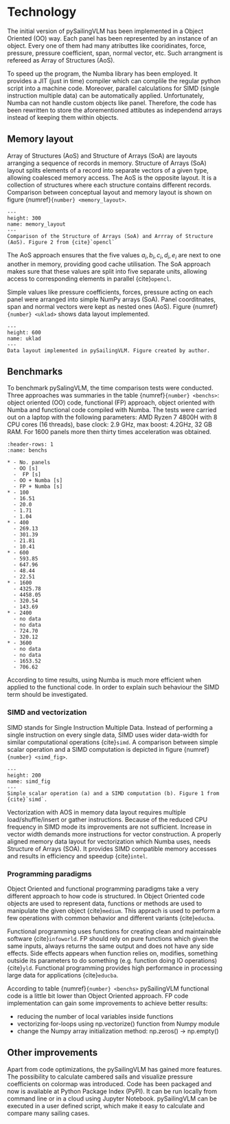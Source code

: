 # Technology

The initial version of pySailingVLM has been implemented in a Object Oriented (OO) way. 
Each panel has been represented by an instance of an object.
Every one of them had many atributtes like cooridinates, force, pressure, pressure coefficient, span, normal vector, etc.
Such arrangment is refereed as Array of Structures (AoS).

To speed up the program, the Numba library has been employed.
It provides a JIT (just in time) compiler which can complile the regular python script into a machine code.
Moreover, parallel calculations for SIMD (single instruction multiple data) can be automatically applied.
Unfortunately, Numba can not handle custom objects like panel.
Therefore, the code has been rewritten to store the aforementioned attibutes as independend arrays instead of keeping them within objects.

## Memory layout

Array of Structures (AoS) and Structure of Arrays (SoA) are layouts arranging a sequence of records in memory.
Structure of Arrays (SoA) layout splits elements of a record into separate vectors of a given type, allowing coalesced memory access.
The AoS is the opposite layout.
It is a collection of structures where each structure contains different records.
Comparison between conceptual layout and memory layout is shown on figure {numref}`{number} <memory_layout>`.

```{figure} ../../figures/memory_layout.png
---
height: 300
name: memory_layout
---
Comparison of the Structure of Arrays (SoA) and Arrray of Structure (AoS). Figure 2 from {cite}`opencl`
```

The AoS approach ensures that the five values $a_i, b_i, c_i, d_i, e_i$ are next to one another in memory,
providing good cache utilisation.
The SoA approach makes sure that these values are split into five separate units, allowing access to corresponding elements in parallel {cite}`opencl`.

Simple values like pressure coefficients, forces, pressure acting on each panel were arranged into simple NumPy arrays (SoA). Panel coorditnates, span and normal vectors were kept as nested ones (AoS).
Figure {numref}`{number} <uklad>` shows data layout implemented.

```{figure} ../../figures/panele.drawio.png
---
height: 600
name: uklad
---
Data layout implemented in pySailingVLM. Figure created by author.
```

## Benchmarks

To benchmark pySalingVLM, the time comparison tests were conducted. Three approaches was summaries in the table {numref}`{number} <benchs>`: object oriented (OO) code, functional (FP) approach, object oriented with Numba and functional code compiled with Numba.  The tests were carried out on a laptop with the following parameters: AMD Ryzen 7 4800H with 8 CPU cores (16 threads), base clock: 2.9 GHz, max boost: 4.2GHz, 32 GB RAM. For 1600 panels more then thirty times acceleration was obtained.

```{list-table} Time execution comparison between different approaches of implementing pySailingVLM depending on sail shape.
:header-rows: 1
:name: benchs

* - No. panels
  - OO [s]
  -  FP [s]
  - OO + Numba [s]
  - FP + Numba [s]
* - 100
  - 16.51
  - 20.0
  - 1.71
  - 1.04
* - 400
  - 269.13
  - 301.39
  - 21.81
  - 10.41
* - 600
  - 593.85
  - 647.96
  - 48.44
  - 22.51
* - 1600
  - 4325.78
  - 4458.05
  - 320.54
  - 143.69
* - 2400
  - no data
  - no data
  - 724.70
  - 320.12
* - 3600    
  - no data
  - no data
  - 1653.52
  - 706.62
```

According to time results, using Numba is much more efficient when applied to the functional code. In order to explain such behaviour the SIMD term should be investigated.

### SIMD and vectorization

SIMD stands for Single Instruction Multiple Data. Instead of performing a single instruction on every single data, SIMD uses wider data-width for similar computational operations {cite}`simd`. A comparison between simple scalar operation and a SIMD computation is depicted in figure {numref}`{number} <simd_fig>`.

```{figure} ../../figures/simd_fig.png
---
height: 200
name: simd_fig
---
Simple scalar operation (a) and a SIMD computation (b). Figure 1 from {cite}`simd`.
```

Vectorization with AOS in memory data layout requires multiple load/shuffle/insert or gather instructions. Because of the reduced CPU frequency in SIMD mode its improvements are not sufficient. Increase in vector width demands more instructions for vector construction. A properly aligned memory data layout for vectorization which Numba uses, needs Structure of Arrays (SOA). It provides SIMD compatible memory accesses and results in efficiency and speedup {cite}`intel`.

### Programming paradigms

Object Oriented and functional programming paradigms take a very different approach to how code is structured. In Object Oriented code objects are used to represent data, functions or methods are used to manipulate the given object {cite}`medium`. This apprach is used to perform a few operations with common behavior and different variants {cite}`educba`.

Functional programming uses functions for creating clean and maintainable software {cite}`infoworld`. FP should rely on pure functions which given the same inputs, always returns the same output and does not have any side effects. Side effects appears when function relies on, modifies, something outside its parameters to do something (e.g. function doing IO operations) {cite}`yld`. Functional programming provides high performance in processing large data for applications {cite}`educba`.

According to table {numref}`{number} <benchs>` pySailingVLM functional code is a little bit lower than Object Oriented approach. FP code implementation can gain some improvements to achieve better results:

* reducing the number of local variables inside functions
* vectorizing for-loops using np.vectorize() function from Numpy module
* change the Numpy array initialization method: np.zeros() -> np.empty()

## Other improvements

Apart from code optimizations, the pySailingVLM has gained more features. 
The possibility to calculate cambered sails and visualize pressure coefficients on colormap was introduced. 
Code has been packaged and now is available at Python Package Index (PyPI). 
It can be run locally from command line or in a cloud using Jupyter Notebook. 
pySailingVLM can be executed in a user defined script, which make it easy to calculate and compare many sailing cases.
